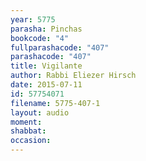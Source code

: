 ```yaml
---
year: 5775
parasha: Pinchas
bookcode: "4"
fullparashacode: "407"
parashacode: "407"
title: Vigilante
author: Rabbi Eliezer Hirsch
date: 2015-07-11
id: 57754071
filename: 5775-407-1
layout: audio
moment: 
shabbat: 
occasion: 
---
```

